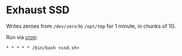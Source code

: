 # Exhaust SSD

Writes zeroes from `/dev/zero` to `/opt/tmp` for 1 minute, in chunks of 1G.

Run via [cron](https://en.wikipedia.org/wiki/Cron):

```
* * * * * /bin/bash <ssd.sh>
```
